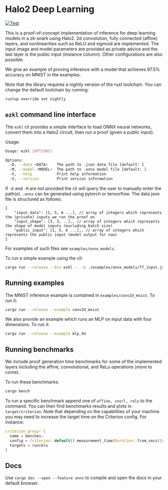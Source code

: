# Halo2 Deep Learning

[![Test](https://github.com/jasonmorton/halo2deeplearning/workflows/Rust/badge.svg)](https://github.com/jasonmorton/halo2deeplearning/actions?query=workflow%3ARust)

This is a proof-of-concept implementation of inference for deep learning models in a zk-snark using Halo2. 2d convolution, fully connected (affine) layers, and nonlinearities such as ReLU and sigmoid are implemented.  The input image and model parameters are provided as private advice and the last layer is the public input (instance column). Other configurations are also possible.

We give an example of proving inference with a model that achieves 97.5% accuracy on MNIST in the examples.


Note that the library requires a nightly version of the rust toolchain. You can change the default toolchain by running:
```bash
rustup override set nightly         
```

## `ezkl` command line interface

The `ezkl` cli provides a simple interface to load ONNX neural networks, convert them into a Halo2 circuit, then run a proof (given a public input).

Usage:

```bash
Usage: ezkl [OPTIONS]

Options:
  -D, --data <DATA>    The path to .json data file [default: ]
  -M, --model <MODEL>  The path to .onnx model file [default: ]
  -h, --help           Print help information
  -V, --version        Print version information
```
If `-D` and `-M` are not provided the cli will query the user to manually enter the path(s). `.onnx` can be generated using pytorch or tensorflow. The data json file is structured as follows:

```
{
    "input_data": [1, 5, 6 ...], // array of integers which represents the (private) inputs we run the proof on
    "input_shape": [3, 3, ..],, // array of integers which represents the shape of model inputs (excluding batch size)
    "public_input": [1, 5, 6 ...],, // array of integers which represents the public input (model output for now)
}
```
For examples of such files see `examples/onnx_models`.

To run a simple example using the cli:
```bash
cargo run --release --bin ezkl -- -D ./examples/onnx_models/ff_input.json -M ./examples/onnx_models/ff.onnx
```


## Running examples

The MNIST inference example is contained in `examples/conv2d_mnist`. To run it:
```bash
cargo run --release --example conv2d_mnist
```
We also provide an example which runs an MLP on input data with four dimensions. To run it:
```bash
cargo run --release --example mlp_4d
```

## Running benchmarks

We include proof generation time benchmarks for some of the implemented layers including the affine, convolutional, and ReLu operations (more to come).

To run these benchmarks:
```bash
cargo bench
```

To run a specific benchmark append one of `affine, cnvrl, relu` to the command. You can then find benchmarks results and plots in `target/criterion`. Note that depending on the capabilities of your machine you may need to increase the target time on the Criterion config. For instance:

```rust
criterion_group! {
  name = benches;
  config = Criterion::default().measurement_time(Duration::from_secs(10));
  targets = runrelu
}
```

## Docs

Use `cargo doc --open --feature onnx` to compile and open the docs in your default browser.
